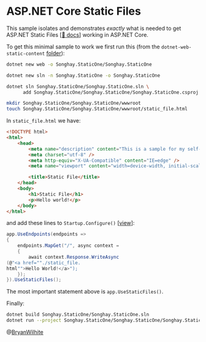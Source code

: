 # ASP.NET Core Static Files

This sample isolates and demonstrates _exactly_ what is needed to get ASP.NET Static Files [[📖 docs](https://docs.microsoft.com/en-us/aspnet/core/fundamentals/static-files?view=aspnetcore-5.0)] working in ASP.NET Core.

To get this minimal sample to work we first run this (from the `dotnet-web-static-content` [folder](../dotnet-web-static-content)):

```bash
dotnet new web -o Songhay.StaticOne/Songhay.StaticOne

dotnet new sln -n Songhay.StaticOne -o Songhay.StaticOne

dotnet sln Songhay.StaticOne/Songhay.StaticOne.sln \
      add Songhay.StaticOne/Songhay.StaticOne/Songhay.StaticOne.csproj

mkdir Songhay.StaticOne/Songhay.StaticOne/wwwroot
touch Songhay.StaticOne/Songhay.StaticOne/wwwroot/static_file.html
```

In `static_file.html` we have:

```html
<!DOCTYPE html>
<html>
    <head>
        <meta name="description" content="This is a sample for my self-education." />
        <meta charset="utf-8" />
        <meta http-equiv="X-UA-Compatible" content="IE=edge" />
        <meta name="viewport" content="width=device-width, initial-scale=1" />

        <title>Static File</title>
    </head>
    <body>
        <h1>Static File</h1>
        <p>Hello world!</p>
    </body>
</html>
```

and add these lines to `Startup.Configure()` [[view](./Songhay.StaticOne/Songhay.StaticOne/Startup.cs)]:

```csharp
app.UseEndpoints(endpoints =>
{
    endpoints.MapGet("/", async context =
    {
        await context.Response.WriteAsync
(@"<a href=""./static_file.
html"">Hello World!</a>");
    });
}).UseStaticFiles();
```

The most important statement above is `app.UseStaticFiles()`.

Finally:

```bash
dotnet build Songhay.StaticOne/Songhay.StaticOne.sln
dotnet run --project Songhay.StaticOne/Songhay.StaticOne/Songhay.StaticOne.csproj
```

@[BryanWilhite](https://twitter.com/BryanWilhite)

